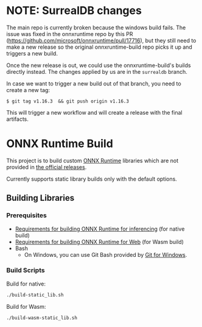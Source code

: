 # NOTE: SurrealDB changes

The main repo is currently broken because the windows build fails. The issue was fixed in the onnxruntime repo by this PR (https://github.com/microsoft/onnxruntime/pull/17716), but they still need to make a new release so the original onnxruntime-build repo picks it up and triggers a new build.

Once the new release is out, we could use the onnxruntime-build's builds directly instead. The changes applied by us are in the `surrealdb` branch.

In case we want to trigger a new build out of that branch, you need to create a new tag:

```
$ git tag v1.16.3  && git push origin v1.16.3
```

This will trigger a new workflow and will create a release with the final artifacts.

# ONNX Runtime Build

This project is to build custom [ONNX Runtime](https://onnxruntime.ai) libraries which are not provided in [the official releases](https://github.com/microsoft/onnxruntime/releases).

Currently supports static library builds only with the default options.

## Building Libraries

### Prerequisites

- [Requirements for building ONNX Runtime for inferencing](https://onnxruntime.ai/docs/build/inferencing.html#prerequisites) (for native build)
- [Requirements for building ONNX Runtime for Web](https://onnxruntime.ai/docs/build/inferencing.html#prerequisites) (for Wasm build)
- Bash
  - On Windows, you can use Git Bash provided by [Git for Windows](https://git-scm.com/download/win).

### Build Scripts

Build for native:

```sh
./build-static_lib.sh
```

Build for Wasm:

```sh
./build-wasm-static_lib.sh
```
